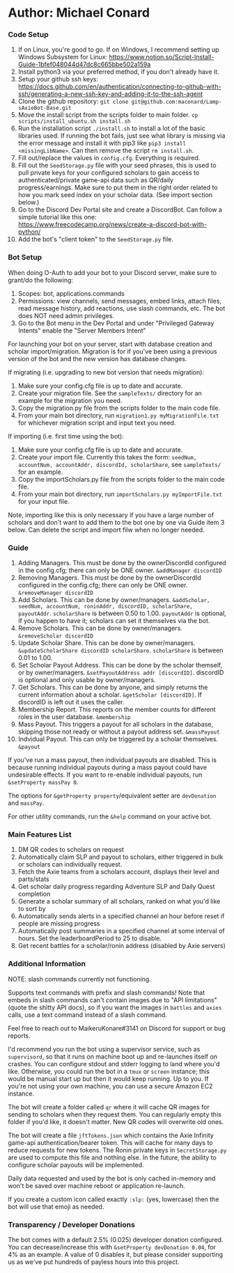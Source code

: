 # Author: Michael Conard

### Code Setup
1. If on Linux, you're good to go. If on Windows, I recommend setting up Windows Subsystem for Linux: https://www.notion.so/Script-Install-Guide-1bfef048044d47dc8c665bbe502a159a
2. Install python3 via your preferred method, if you don't already have it.
3. Setup your github ssh keys: https://docs.github.com/en/authentication/connecting-to-github-with-ssh/generating-a-new-ssh-key-and-adding-it-to-the-ssh-agent
3. Clone the github repository: `git clone git@github.com:maconard/Lamp-sAxieBot-Base.git`
4. Move the install script from the scripts folder to main folder. `cp scripts/install_ubuntu.sh install.sh` 
5. Run the installation script `./install.sh` to install a lot of the basic libraries used. If running the bot fails, just see what library is missing via the error message and install it with pip3 like `pip3 install <missingLibName>`. Can then remove the script `rm install.sh`.
6. Fill out/replace the values in `config.cfg`. Everything is required.
7. Fill out the `SeedStorage.py` file with your seed phrases, this is used to pull private keys for your configured scholars to gain access to authenticated/private game-api data such as QR/daily progress/earnings. Make sure to put them in the right order related to how you mark seed index on your scholar data. (See import section below.)
8. Go to the Discord Dev Portal site and create a DiscordBot. Can follow a simple tutorial like this one: https://www.freecodecamp.org/news/create-a-discord-bot-with-python/
9. Add the bot's "client token" to the `SeedStorage.py` file.

### Bot Setup
When doing O-Auth to add your bot to your Discord server, make sure to grant/do the following:
1. Scopes: bot, applications.commands
2. Permissions: view channels, send messages, embed links, attach files, read message history, add reactions, use slash commands, etc. The bot does NOT need admin privileges.
3. Go to the Bot menu in the Dev Portal and under "Privileged Gateway Intents" enable the "Server Members Intent"

For launching your bot on your server, start with database creation and scholar import/migration. Migration is for if you've been using a previous version of the bot and the new version has database changes.

If migrating (i.e. upgrading to new bot version that needs migration):
1. Make sure your config.cfg file is up to date and accurate.
2. Create your migration file. See the `sampleTexts/` directory for an example for the migration you need.
3. Copy the migration.py file from the scripts folder to the main code file.
3. From your main bot directory, run `migration1.py myMigrationFile.txt` for whichever migration script and input text you need.

If importing (i.e. first time using the bot):
1. Make sure your config.cfg file is up to date and accurate.
2. Create your import file. Currently this takes the form: `seedNum, accountNum, accountAddr, discordId, scholarShare`, see `sampleTexts/` for an example.
3. Copy the importScholars.py file from the scripts folder to the main code file.
3. From your main bot directory, run `importScholars.py myImportFile.txt` for your input file. 

Note, importing like this is only necessary if you have a large number of scholars and don't want to add them to the bot one by one via Guide item 3 below. Can delete the script and import filw when no longer needed.

### Guide
1. Adding Managers. This must be done by the ownerDiscordId configured in the config.cfg; there can only be ONE owner. `&addManager discordID`
2. Removing Managers. This must be done by the ownerDiscordId configured in the config.cfg; there can only be ONE owner. `&removeManager discordID`
3. Add Scholars. This can be done by owner/managers. `&addScholar, seedNum, accountNum, roninAddr, discordID, scholarShare, payoutAddr`. `scholarShare` is between 0.50 to 1.00. `payoutAddr` is optional, if you happen to have it; scholars can set it themselves via the bot.
4. Remove Scholars. This can be done by owner/managers. `&removeScholar discordID`
5. Update Scholar Share. This can be done by owner/managers. `&updateScholarShare discordID scholarShare`. `scholarShare` is between 0.01 to 1.00.
6. Set Scholar Payout Address. This can be done by the scholar themself, or by owner/managers. `&setPayoutAddress addr [discordID]`. discordID is optional and only usable by owner/managers.
7. Get Scholars. This can be done by anyone, and simply returns the current information about a scholar. `&getScholar [discordID]`. If discordID is left out it uses the caller.
8. Membership Report. This reports on the member counts for different roles in the user database. `&membership`
9. Mass Payout. This triggers a payout for all scholars in the database, skipping those not ready or without a payout address set. `&massPayout`
10. Indvidual Payout. This can only be triggered by a scholar themselves. `&payout`

If you've run a mass payout, then individual payouts are disabled. This is because running individual payouts during a mass payout could have undesirable effects. If you want to re-enable individual payouts, run `&setProperty massPay 0`.

The options for `&getProperty property`/equivalent setter are `devDonation` and `massPay`.

For other utility commands, run the `&help` command on your active bot.

### Main Features List
1. DM QR codes to scholars on request
2. Automatically claim SLP and payout to scholars, either triggered in bulk or scholars can individually request.
3. Fetch the Axie teams from a scholars account, displays their level and parts/stats
4. Get scholar daily progress regarding Adventure SLP and Daily Quest completion
5. Generate a scholar summary of all scholars, ranked on what you'd like to sort by
6. Automatically sends alerts in a specified channel an hour before reset if people are missing progress
7. Automatically post summaries in a specified channel at some interval of hours. Set the leaderboardPeriod to 25 to disable.
8. Get recent battles for a scholar/ronin address (disabled by Axie servers)

### Additional Information
NOTE: slash commands currently not functioning.

Supports text commands with prefix and slash commands! Note that embeds in slash commands can't contain images due to "API limitations" (quote the shitty API docs), so if you want the images in `battles` and `axies` calls, use a text command instead of a slash command.

Feel free to reach out to MaikeruKonare#3141 on Discord for support or bug reports.

I'd recommend you run the bot using a supervisor service, such as `supervisord`, so that it runs on machine boot up and re-launches itself on crashes. You can configure stdout and stderr logging to land where you'd like. Otherwise, you could run the bot in a `tmux` or `screen` instance; this would be manual start up but then it would keep running. Up to you. If you're not using your own machine, you can use a secure Amazon EC2 instance.

The bot will create a folder called `qr` where it will cache QR images for sending to scholars when they request them. You can regularly empty this folder if you'd like, it doesn't matter. New QR codes will overwrite old ones.

The bot will create a file `jftTokens.json` which contains the Axie Infinity game-api authentication/bearer token. This will cache for many days to reduce requests for new tokens. The Ronin private keys in `SecretStorage.py` are used to compute this file and nothing else. In the future, the ability to configure scholar payouts will be implemented.

Daily data requested and used by the bot is only cached in-memory and won't be saved over machine reboot or application re-launch.

If you create a custom icon called exactly `:slp:` (yes, lowercase) then the bot will use that emoji as needed.

### Transparency / Developer Donations
The bot comes with a default 2.5% (0.025) developer donation configured. You can decrease/increase this with `&setProperty devDonation 0.04`, for 4% as an example. A value of 0 disables it, but please consider supporting us as we've put hundreds of payless hours into this project.

